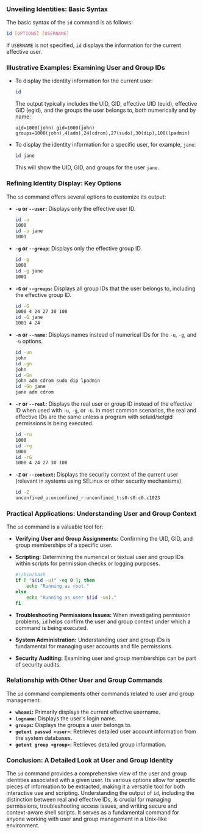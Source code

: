 ### Unveiling Identities: Basic Syntax

The basic syntax of the `id` command is as follows:

```bash
id [OPTIONS] [USERNAME]
```

If `USERNAME` is not specified, `id` displays the information for the current effective user.

### Illustrative Examples: Examining User and Group IDs

- To display the identity information for the current user:

  ```bash
  id
  ```

  The output typically includes the UID, GID, effective UID (euid), effective GID (egid), and the groups the user belongs to, both numerically and by name:

  ```
  uid=1000(john) gid=1000(john) groups=1000(john),4(adm),24(cdrom),27(sudo),30(dip),108(lpadmin)
  ```

- To display the identity information for a specific user, for example, `jane`:

  ```bash
  id jane
  ```

  This will show the UID, GID, and groups for the user `jane`.

### Refining Identity Display: Key Options

The `id` command offers several options to customize its output:

- **`-u` or `--user`:** Displays only the effective user ID.

  ```bash
  id -u
  1000
  id -u jane
  1001
  ```

- **`-g` or `--group`:** Displays only the effective group ID.

  ```bash
  id -g
  1000
  id -g jane
  1001
  ```

- **`-G` or `--groups`:** Displays all group IDs that the user belongs to, including the effective group ID.

  ```bash
  id -G
  1000 4 24 27 30 108
  id -G jane
  1001 4 24
  ```

- **`-n` or `--name`:** Displays names instead of numerical IDs for the `-u`, `-g`, and `-G` options.

  ```bash
  id -un
  john
  id -gn
  john
  id -Gn
  john adm cdrom sudo dip lpadmin
  id -Gn jane
  jane adm cdrom
  ```

- **`-r` or `--real`:** Displays the real user or group ID instead of the effective ID when used with `-u`, `-g`, or `-G`. In most common scenarios, the real and effective IDs are the same unless a program with setuid/setgid permissions is being executed.

  ```bash
  id -ru
  1000
  id -rg
  1000
  id -rG
  1000 4 24 27 30 108
  ```

- **`-Z` or `--context`:** Displays the security context of the current user (relevant in systems using SELinux or other security mechanisms).

  ```bash
  id -Z
  unconfined_u:unconfined_r:unconfined_t:s0-s0:c0.c1023
  ```

### Practical Applications: Understanding User and Group Context

The `id` command is a valuable tool for:

- **Verifying User and Group Assignments:** Confirming the UID, GID, and group memberships of a specific user.
- **Scripting:** Determining the numerical or textual user and group IDs within scripts for permission checks or logging purposes.

  ```bash
  #!/bin/bash
  if [ "$(id -u)" -eq 0 ]; then
      echo "Running as root."
  else
      echo "Running as user $(id -un)."
  fi
  ```

- **Troubleshooting Permissions Issues:** When investigating permission problems, `id` helps confirm the user and group context under which a command is being executed.
- **System Administration:** Understanding user and group IDs is fundamental for managing user accounts and file permissions.
- **Security Auditing:** Examining user and group memberships can be part of security audits.

### Relationship with Other User and Group Commands

The `id` command complements other commands related to user and group management:

- **`whoami`:** Primarily displays the current effective username.
- **`logname`:** Displays the user's login name.
- **`groups`:** Displays the groups a user belongs to.
- **`getent passwd <user>`:** Retrieves detailed user account information from the system databases.
- **`getent group <group>`:** Retrieves detailed group information.

### Conclusion: A Detailed Look at User and Group Identity

The `id` command provides a comprehensive view of the user and group identities associated with a given user. Its various options allow for specific pieces of information to be extracted, making it a versatile tool for both interactive use and scripting. Understanding the output of `id`, including the distinction between real and effective IDs, is crucial for managing permissions, troubleshooting access issues, and writing secure and context-aware shell scripts. It serves as a fundamental command for anyone working with user and group management in a Unix-like environment.
